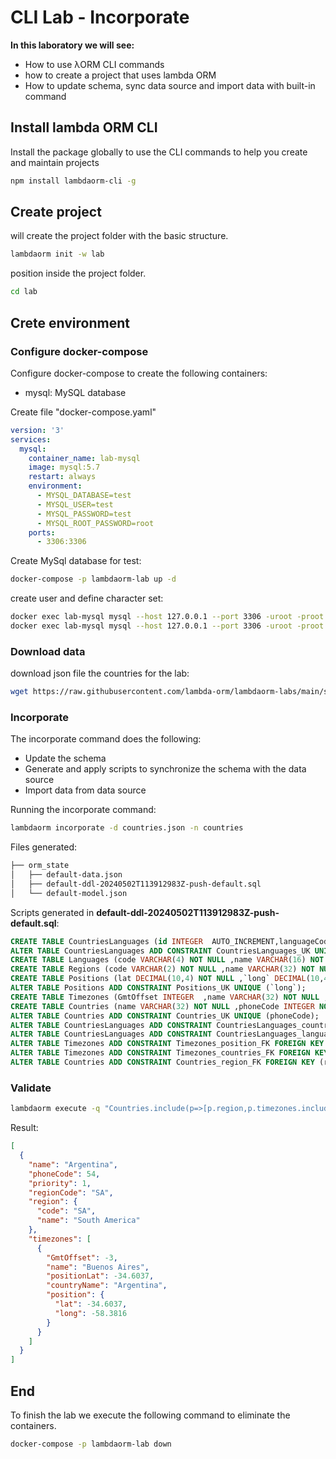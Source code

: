 # CLI Lab - Incorporate

**In this laboratory we will see:**

- How to use λORM CLI commands
- how to create a project that uses lambda ORM
- How to update schema, sync data source and import data with built-in command

## Install lambda ORM CLI

Install the package globally to use the CLI commands to help you create and maintain projects

```sh
npm install lambdaorm-cli -g
```

## Create project

will create the project folder with the basic structure.

```sh
lambdaorm init -w lab
```

position inside the project folder.

```sh
cd lab
```

## Crete environment

### Configure docker-compose

Configure docker-compose to create the following containers:

- mysql: MySQL database

Create file "docker-compose.yaml"

```yaml
version: '3'
services:
  mysql:
    container_name: lab-mysql
    image: mysql:5.7
    restart: always
    environment:
      - MYSQL_DATABASE=test
      - MYSQL_USER=test
      - MYSQL_PASSWORD=test
      - MYSQL_ROOT_PASSWORD=root
    ports:
      - 3306:3306
```

Create MySql database for test:

```sh
docker-compose -p lambdaorm-lab up -d
```

create user and define character set:

```sh
docker exec lab-mysql mysql --host 127.0.0.1 --port 3306 -uroot -proot -e "ALTER DATABASE test CHARACTER SET utf8 COLLATE utf8_general_ci;"
docker exec lab-mysql mysql --host 127.0.0.1 --port 3306 -uroot -proot -e "GRANT ALL ON *.* TO 'test'@'%' with grant option; FLUSH PRIVILEGES;"
```

### Download data

download json file the countries for the lab:

```sh
wget https://raw.githubusercontent.com/lambda-orm/lambdaorm-labs/main/source/countries/countries.json
```

### Incorporate

The incorporate command does the following:

- Update the schema
- Generate and apply scripts to synchronize the schema with the data source
- Import data from data source

Running the incorporate command:

```sh
lambdaorm incorporate -d countries.json -n countries
```

Files generated:

```sh
├── orm_state
│   ├── default-data.json
│   ├── default-ddl-20240502T113912983Z-push-default.sql
│   └── default-model.json
```

Scripts generated in **default-ddl-20240502T113912983Z-push-default.sql**:

```sql
CREATE TABLE CountriesLanguages (id INTEGER  AUTO_INCREMENT,languageCode VARCHAR(4) NOT NULL ,countryName VARCHAR(32) NOT NULL ,CONSTRAINT CountriesLanguages_PK PRIMARY KEY (id));
ALTER TABLE CountriesLanguages ADD CONSTRAINT CountriesLanguages_UK UNIQUE (countryName,languageCode);
CREATE TABLE Languages (code VARCHAR(4) NOT NULL ,name VARCHAR(16) NOT NULL ,CONSTRAINT Languages_PK PRIMARY KEY (code));
CREATE TABLE Regions (code VARCHAR(2) NOT NULL ,name VARCHAR(32) NOT NULL ,CONSTRAINT Regions_PK PRIMARY KEY (code));
CREATE TABLE Positions (lat DECIMAL(10,4) NOT NULL ,`long` DECIMAL(10,4) NOT NULL ,CONSTRAINT Positions_PK PRIMARY KEY (lat));
ALTER TABLE Positions ADD CONSTRAINT Positions_UK UNIQUE (`long`);
CREATE TABLE Timezones (GmtOffset INTEGER  ,name VARCHAR(32) NOT NULL ,positionLat DECIMAL(10,4) NOT NULL ,countryName VARCHAR(32) NOT NULL ,CONSTRAINT Timezones_PK PRIMARY KEY (name));
CREATE TABLE Countries (name VARCHAR(32) NOT NULL ,phoneCode INTEGER NOT NULL ,priority INTEGER NOT NULL ,regionCode VARCHAR(2) NOT NULL ,CONSTRAINT Countries_PK PRIMARY KEY (name));
ALTER TABLE Countries ADD CONSTRAINT Countries_UK UNIQUE (phoneCode);
ALTER TABLE CountriesLanguages ADD CONSTRAINT CountriesLanguages_countries_FK FOREIGN KEY (countryName) REFERENCES Countries (name);
ALTER TABLE CountriesLanguages ADD CONSTRAINT CountriesLanguages_languages_FK FOREIGN KEY (languageCode) REFERENCES Languages (code);
ALTER TABLE Timezones ADD CONSTRAINT Timezones_position_FK FOREIGN KEY (positionLat) REFERENCES Positions (lat);
ALTER TABLE Timezones ADD CONSTRAINT Timezones_countries_FK FOREIGN KEY (countryName) REFERENCES Countries (name);
ALTER TABLE Countries ADD CONSTRAINT Countries_region_FK FOREIGN KEY (regionCode) REFERENCES Regions (code);
```

### Validate

```sh
lambdaorm execute -q "Countries.include(p=>[p.region,p.timezones.include(p=>p.position)]).filter(p=> p.name=='Argentina')" -o beautiful
```

Result:

```json
[
  {
    "name": "Argentina",
    "phoneCode": 54,
    "priority": 1,
    "regionCode": "SA",
    "region": {
      "code": "SA",
      "name": "South America"
    },
    "timezones": [
      {
        "GmtOffset": -3,
        "name": "Buenos Aires",
        "positionLat": -34.6037,
        "countryName": "Argentina",
        "position": {
          "lat": -34.6037,
          "long": -58.3816
        }
      }
    ]
  }
]
```

## End

To finish the lab we execute the following command to eliminate the containers.

```sh
docker-compose -p lambdaorm-lab down
```
